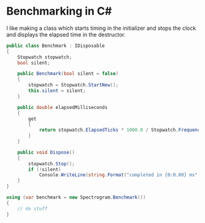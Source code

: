 # Benchmarking in C#

I like making a class which starts timing in the initializer and stops the clock and displays the elapsed time in the destructor.

```cs
public class Benchmark : IDisposable
{
	Stopwatch stopwatch;
	bool silent;

	public Benchmark(bool silent = false)
	{
		stopwatch = Stopwatch.StartNew();
		this.silent = silent;
	}

	public double elapsedMilliseconds
	{
		get
		{
			return stopwatch.ElapsedTicks * 1000.0 / Stopwatch.Frequency;
		}
	}

	public void Dispose()
	{
		stopwatch.Stop();
		if (!silent)
			Console.WriteLine(string.Format("completed in {0:0.00} ms", elapsedMilliseconds));
	}
}
```

```cs
using (var benchmark = new Spectrogram.Benchmark())
{
    // do stuff
}
```
